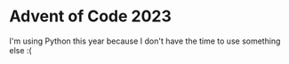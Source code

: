 # Advent of Code 2023
I'm using Python this year because I don't have the time to use something else :(
